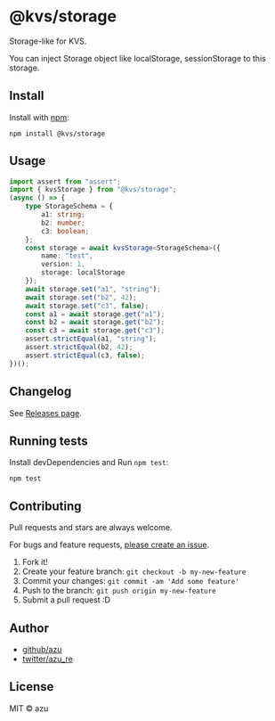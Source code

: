 # @kvs/storage

Storage-like for KVS.

You can inject Storage object like localStorage, sessionStorage to this storage.

## Install

Install with [npm](https://www.npmjs.com/):

    npm install @kvs/storage

## Usage

```ts
import assert from "assert";
import { kvsStorage } from "@kvs/storage";
(async () => {
    type StorageSchema = {
        a1: string;
        b2: number;
        c3: boolean;
    };
    const storage = await kvsStorage<StorageSchema>({
        name: "test",
        version: 1,
        storage: localStorage
    });
    await storage.set("a1", "string");
    await storage.set("b2", 42);
    await storage.set("c3", false);
    const a1 = await storage.get("a1");
    const b2 = await storage.get("b2");
    const c3 = await storage.get("c3");
    assert.strictEqual(a1, "string");
    assert.strictEqual(b2, 42);
    assert.strictEqual(c3, false);
})();
```

## Changelog

See [Releases page](https://github.com/azu/kvs/releases).

## Running tests

Install devDependencies and Run `npm test`:

    npm test

## Contributing

Pull requests and stars are always welcome.

For bugs and feature requests, [please create an issue](https://github.com/azu/kvs/issues).

1. Fork it!
2. Create your feature branch: `git checkout -b my-new-feature`
3. Commit your changes: `git commit -am 'Add some feature'`
4. Push to the branch: `git push origin my-new-feature`
5. Submit a pull request :D

## Author

- [github/azu](https://github.com/azu)
- [twitter/azu_re](https://twitter.com/azu_re)

## License

MIT © azu
